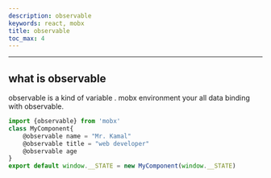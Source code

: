 ```yaml
---
description: observable
keywords: react, mobx
title: observable
toc_max: 4
---
```

---

## what is observable

observable is a kind of variable . mobx environment your all data binding with observable.

```js
import {observable} from 'mobx'
class MyComponent{
    @observable name = "Mr. Kamal"
    @observable title = "web developer"
    @observable age
}
export default window.__STATE = new MyComponent(window.__STATE)
```
